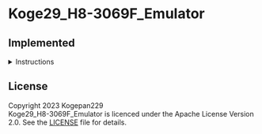 # Koge29_H8-3069F_Emulator

## Implemented

<details><summary>Instructions</summary>

| Instruction | Implemented                            |
| ----------- | -------------------------------------- |
| MOV         | <ul><li>[x] B<li> [x] W<li> [x] L</ul> |
| POP         | <ul><li>[x] W<li> [x] L</ul>           |
| PUSH        | <ul><li>[x] W<li> [x] L</ul>           |
| MOVFPE      | <ul><li>[ ] B</ul>                     |
| MOVTPE      | <ul><li>[ ] B</ul>                     |
| ADD         | <ul><li>[x] B<li> [x] W<li> [x] L</ul> |
| CMP         | <ul><li>[x] B<li> [x] W<li> [x] L</ul> |
| SUB         | <ul><li>[x] B<li> [x] W<li> [x] L</ul> |
| ADDX        | <ul><li>[x] B</ul>                     |
| SUBX        | <ul><li>[ ] B</ul>                     |
| ADDS        | <ul><li>[x] L</ul>                     |
| SUBS        | <ul><li>[x] L</ul>                     |
| INC         | <ul><li>[x] B<li> [x] W<li> [x] L</ul> |
| DEC         | <ul><li>[x] B<li> [x] W<li> [x] L</ul> |
| DAA         | <ul><li>[ ] B</ul>                     |
| DAS         | <ul><li>[ ] B</ul>                     |
| MULXU       | <ul><li>[ ] B<li> [ ] W</ul>           |
| DIVXU       | <ul><li>[ ] B<li> [ ] W</ul>           |
| MULXS       | <ul><li>[ ] B<li> [ ] W</ul>           |
| DIVXS       | <ul><li>[ ] B<li> [ ] W</ul>           |
| NEG         | <ul><li>[ ] B<li> [ ] W<li> [ ] L</ul> |
| EXTU        | <ul><li>[x] W<li> [x] L</ul>           |
| EXTS        | <ul><li>[ ] W<li> [ ] L</ul>           |
| AND         | <ul><li>[x] B<li> [x] W<li> [x] L</ul> |
| OR          | <ul><li>[x] B<li> [x] W<li> [x] L</ul> |
| XOR         | <ul><li>[x] B<li> [x] W<li> [x] L</ul> |
| SHAL        | <ul><li>[x] B<li> [x] W<li> [x] L</ul> |
| SHAR        | <ul><li>[x] B<li> [x] W<li> [x] L</ul> |
| SHLL        | <ul><li>[x] B<li> [x] W<li> [x] L</ul> |
| SHLR        | <ul><li>[x] B<li> [x] W<li> [x] L</ul> |
| ROTL        | <ul><li>[x] B<li> [x] W<li> [x] L</ul> |
| ROTR        | <ul><li>[x] B<li> [x] W<li> [x] L</ul> |
| ROTXL       | <ul><li>[x] B<li> [x] W<li> [x] L</ul> |
| ROTXR       | <ul><li>[x] B<li> [x] W<li> [x] L</ul> |
| BSET        | <ul><li>[x] B</ul>                     |
| BCLR        | <ul><li>[x] B</ul>                     |
| BNOT        | <ul><li>[x] B</ul>                     |
| BTST        | <ul><li>[x] B</ul>                     |
| BAND        | <ul><li>[x] B</ul>                     |
| BIAND       | <ul><li>[x] B</ul>                     |
| BOR         | <ul><li>[x] B</ul>                     |
| BIOR        | <ul><li>[x] B</ul>                     |
| BXOR        | <ul><li>[x] B</ul>                     |
| BIXOR       | <ul><li>[x] B</ul>                     |
| BLD         | <ul><li>[x] B</ul>                     |
| BILD        | <ul><li>[x] B</ul>                     |
| BST         | <ul><li>[x] B</ul>                     |
| BIST        | <ul><li>[x] B</ul>                     |
| Bcc         | <ul><li>[x] </ul>                      |
| BSR         | <ul><li>[x] </ul>                      |
| JMP         | <ul><li>[x] </ul>                      |
| JSR         | <ul><li>[x] </ul>                      |
| RTS         | <ul><li>[x] </ul>                      |
| TRAPA       | <ul><li>[x] </ul>                      |
| RTE         | <ul><li>[x] </ul>                      |
| SLEEP       | <ul><li>[ ] </ul>                      |
| LDC         | <ul><li>[ ] B<li> [ ] W<li> [ ] L</ul> |
| STC         | <ul><li>[ ] B<li> [ ] W<li> [ ] L</ul> |
| ANDC        | <ul><li>[ ] B</ul>                     |
| ORC         | <ul><li>[ ] B</ul>                     |
| XORC        | <ul><li>[ ] B</ul>                     |
| NOP         | <ul><li>[ ] </ul>                      |
| Block       | <ul><li>[ ] B<li> [ ] W<li> [ ] L</ul> |

</details>

## License

Copyright 2023 Kogepan229</br>
Koge29_H8-3069F_Emulator is licenced under the Apache License Version 2.0. See the [LICENSE](https://github.com/Kogepan229/Koge29_H8-3069F_Emulator/blob/main/LICENSE) file for details.
